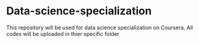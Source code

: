 # Data-science-specialization
This repository will be used for data science specialization on Coursera. All codes will be uploaded in thier specific folder
